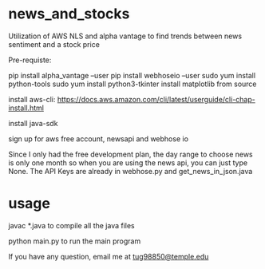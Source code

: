 # news_and_stocks

Utilization of AWS NLS and alpha vantage to find trends between news sentiment and a stock price

Pre-requiste:

pip install alpha_vantage –user
pip install webhoseio –user
sudo yum install python-tools
sudo yum install python3-tkinter
install matplotlib from source

install aws-cli:
https://docs.aws.amazon.com/cli/latest/userguide/cli-chap-install.html

install java-sdk

sign up for aws free account, newsapi and webhose io 

Since I only had the free development plan, the day range to choose news is only one month so when you are using the news api, you can just type None.
The API Keys are already in webhose.py and get_news_in_json.java

# usage 
javac *.java to compile all the java files

python main.py to run the main program 

If you have any question, email me at tug98850@temple.edu


